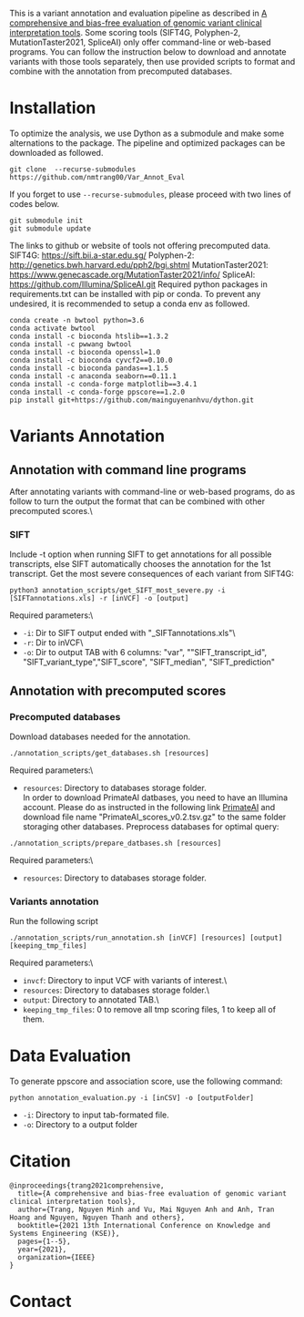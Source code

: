 This is a variant annotation and evaluation pipeline as described in [A comprehensive and bias-free evaluation of genomic variant clinical interpretation tools](https://doi.org/10.1109/KSE53942.2021.9648755). Some scoring tools (SIFT4G, Polyphen-2, MutationTaster2021, SpliceAI) only offer command-line or web-based programs. You can follow the instruction below to download and annotate variants with those tools separately, then use provided scripts to format and combine with the annotation from precomputed databases.

# Installation
To optimize the analysis, we use Dython as a submodule and make some alternations to the package. The pipeline and optimized packages can be downloaded as followed.
```
git clone  --recurse-submodules https://github.com/nmtrang00/Var_Annot_Eval
```
If you forget to use ```--recurse-submodules```, please proceed with two lines of codes below.
```
git submodule init
git submodule update
```
The links to github or website of tools not offering precomputed data.
SIFT4G: https://sift.bii.a-star.edu.sg/ 
Polyphen-2: http://genetics.bwh.harvard.edu/pph2/bgi.shtml 
MutationTaster2021: https://www.genecascade.org/MutationTaster2021/info/ 
SpliceAI: https://github.com/Illumina/SpliceAI.git 
Required python packages in requirements.txt can be installed with pip or conda. To prevent any undesired, it is recommended to setup a conda env as followed.
```
conda create -n bwtool python=3.6
conda activate bwtool
conda install -c bioconda htslib==1.3.2
conda install -c pwwang bwtool
conda install -c bioconda openssl=1.0
conda install -c bioconda cyvcf2==0.10.0
conda install -c bioconda pandas==1.1.5
conda install -c anaconda seaborn==0.11.1
conda install -c conda-forge matplotlib==3.4.1
conda install -c conda-forge ppscore==1.2.0
pip install git+https://github.com/mainguyenanhvu/dython.git
```

# Variants Annotation
## Annotation with command line programs
After annotating variants with command-line or web-based programs, do as follow to turn the output the format that can be combined with other precomputed scores.\
### SIFT
Include -t option when running SIFT to get annotations for all possible transcripts, else SIFT automatically chooses the annotation for the 1st transcript. Get the most severe consequences of each variant from SIFT4G:
```
python3 annotation_scripts/get_SIFT_most_severe.py -i [SIFTannotations.xls] -r [inVCF] -o [output]
```
Required parameters:\
- ```-i```: Dir to SIFT output ended with "_SIFTannotations.xls"\
- ```-r```: Dir to inVCF\
- ```-o```: Dir to output TAB with 6 columns: "var", ""SIFT_transcript_id", "SIFT_variant_type","SIFT_score", "SIFT_median", "SIFT_prediction"

## Annotation with precomputed scores
### Precomputed databases
Download databases needed for the annotation.
```
./annotation_scripts/get_databases.sh [resources]
```
Required parameters:\
- ```resources```: Directory to databases storage folder.\
In order to download PrimateAI datbases, you need to have an Illumina account. Please do as instructed in the following link [PrimateAI](https://basespace.illumina.com/s/yYGFdGih1rXL) and download file name "PrimateAI_scores_v0.2.tsv.gz" to the same folder storaging other databases.
Preprocess databases for optimal query:
```
./annotation_scripts/prepare_datbases.sh [resources]
```
Required parameters:\
- ```resources```: Directory to databases storage folder.
### Variants annotation
Run the following script
```
./annotation_scripts/run_annotation.sh [inVCF] [resources] [output] [keeping_tmp_files]
```
Required parameters:\
- ```invcf```: Directory to input VCF with variants of interest.\
- ```resources```: Directory to databases storage folder.\
- ```output```: Directory to annotated TAB.\
- ```keeping_tmp_files```: 0 to remove all tmp scoring files, 1 to keep all of them.

# Data Evaluation
To generate ppscore and association score, use the following command:
```
python annotation_evaluation.py -i [inCSV] -o [outputFolder]
```
- ```-i```: Directory to input tab-formated file.
- ```-o```: Directory to a output folder
# Citation
```
@inproceedings{trang2021comprehensive,
  title={A comprehensive and bias-free evaluation of genomic variant clinical interpretation tools},
  author={Trang, Nguyen Minh and Vu, Mai Nguyen Anh and Anh, Tran Hoang and Nguyen, Nguyen Thanh and others},
  booktitle={2021 13th International Conference on Knowledge and Systems Engineering (KSE)},
  pages={1--5},
  year={2021},
  organization={IEEE}
}
```
# Contact


